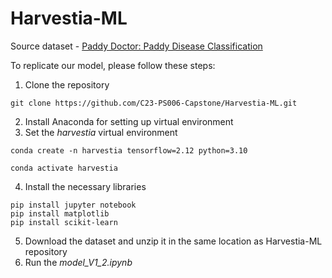 # Harvestia-ML

Source dataset - [Paddy Doctor: Paddy Disease Classification](https://www.kaggle.com/competitions/paddy-disease-classification/code?competitionId=35325&sortBy=voteCount)

To replicate our model, please follow these steps:
1. Clone the repository
```
git clone https://github.com/C23-PS006-Capstone/Harvestia-ML.git
```
2. Install Anaconda for setting up virtual environment
3. Set the *harvestia* virtual environment
```
conda create -n harvestia tensorflow=2.12 python=3.10
```
```
conda activate harvestia
```
4. Install the necessary libraries
```
pip install jupyter notebook
pip install matplotlib
pip install scikit-learn
```
5. Download the dataset and unzip it in the same location as Harvestia-ML repository
6. Run the *model_V1_2.ipynb*
